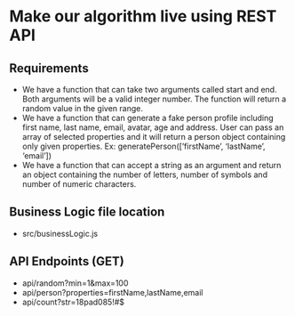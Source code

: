 # Make our algorithm live using REST API
## Requirements 
- We have a function that can take two arguments called start and end. Both arguments will be a valid integer number. The function will return a random value in the given range.
- We have a function that can generate a fake person profile including first name, last name, email, avatar, age and address. User can pass an array of selected properties and it will return a person object containing only given properties. Ex: generatePerson([’firstName’, ‘lastName’, ‘email’])
- We have a function that can accept a string as an argument and return an object containing the number of letters, number of symbols and number of numeric characters.

## Business Logic file location
- src/businessLogic.js

## API Endpoints (GET)
- api/random?min=1&max=100
- api/person?properties=firstName,lastName,email
- api/count?str=18pad085!#$